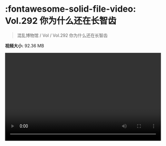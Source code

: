 # :fontawesome-solid-file-video: Vol.292 你为什么还在长智齿

> 混乱博物馆 / Vol / Vol.292 你为什么还在长智齿

**视频大小**: 92.36 MB

<video id="V-8bcd47940242e711b280fd861389c6bc" width="512" height="288" preload="none" playsinline webkit-playsinline></video>
